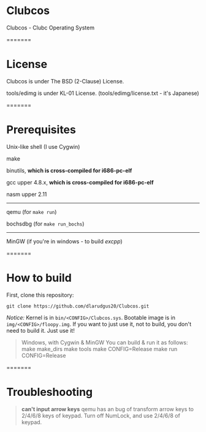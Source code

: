 Clubcos
=======

Clubcos - Clubc Operating System

=======

License
=======

Clubcos is under The BSD (2-Clause) License.

tools/edimg is under KL-01 License. (tools/edimg/license.txt - it's Japanese)

=======

Prerequisites
=======

Unix-like shell (I use Cygwin)

make

binutils, **which is cross-compiled for i686-pc-elf**

gcc upper 4.8.x, **which is cross-compiled for i686-pc-elf**

nasm upper 2.11

<hr/>

qemu (for `make run`)

bochsdbg (for `make run_bochs`)

<hr/>

MinGW (if you're in windows - to build *excpp*)

=======

How to build
=======

First, clone this repository:

    git clone https://github.com/dlarudgus20/Clubcos.git

*Notice:* Kernel is in `bin/<CONFIG>/Clubcos.sys`. Bootable image is in `img/<CONFIG>/floopy.img`.
If you want to just use it, not to build, you don't need to build it. Just use it!

> Windows, with Cygwin & MinGW
  You can build & run it as follows:
        make make_dirs
        make tools
        make CONFIG=Release
        make run CONFIG=Release

=======

Troubleshooting
=======

> **can't input arrow keys**
  qemu has an bug of transform arrow keys to 2/4/6/8 keys of keypad. Turn off NumLock, and use 2/4/6/8 of keypad.

